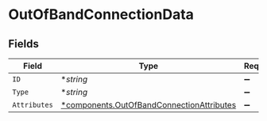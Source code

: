 # OutOfBandConnectionData


## Fields

| Field                                                                                                 | Type                                                                                                  | Required                                                                                              | Description                                                                                           |
| ----------------------------------------------------------------------------------------------------- | ----------------------------------------------------------------------------------------------------- | ----------------------------------------------------------------------------------------------------- | ----------------------------------------------------------------------------------------------------- |
| `ID`                                                                                                  | **string*                                                                                             | :heavy_minus_sign:                                                                                    | N/A                                                                                                   |
| `Type`                                                                                                | **string*                                                                                             | :heavy_minus_sign:                                                                                    | N/A                                                                                                   |
| `Attributes`                                                                                          | [*components.OutOfBandConnectionAttributes](../../models/components/outofbandconnectionattributes.md) | :heavy_minus_sign:                                                                                    | N/A                                                                                                   |